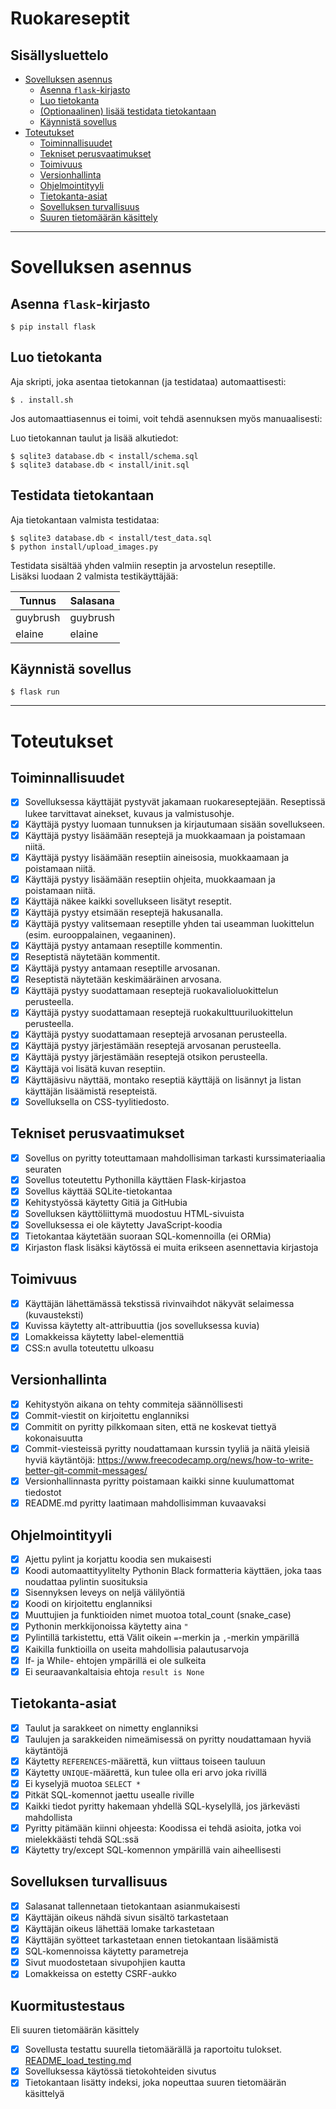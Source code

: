 # Ruokareseptit

## Sisällysluettelo

- [Sovelluksen asennus](#sovelluksen-asennus)
  - [Asenna `flask`-kirjasto](#asenna-flask-kirjasto)
  - [Luo tietokanta](#luo-tietokanta)
  - [(Optionaalinen) lisää testidata tietokantaan](#optionaalinen-lisaa-testidata-tietokantaan)
  - [Käynnistä sovellus](#käynnista-sovellus)
- [Toteutukset](#toteutukset)
  - [Toiminnallisuudet](#toiminnallisuudet)
  - [Tekniset perusvaatimukset](#tekniset-perusvaatimukset)
  - [Toimivuus](#toimivuus)
  - [Versionhallinta](#versionhallinta)
  - [Ohjelmointityyli](#ohjelmointityyli)
  - [Tietokanta-asiat](#tietokanta-asiat)
  - [Sovelluksen turvallisuus](#sovelluksen-turvallisuus)
  - [Suuren tietomäärän käsittely](#kuormitustestaus)

---

# Sovelluksen asennus

## Asenna `flask`-kirjasto

`$ pip install flask`

## Luo tietokanta

Aja skripti, joka asentaa tietokannan (ja testidataa) automaattisesti:

`$ . install.sh`

Jos automaattiasennus ei toimi, voit tehdä asennuksen myös manuaalisesti:

Luo tietokannan taulut ja lisää alkutiedot:

```
$ sqlite3 database.db < install/schema.sql
$ sqlite3 database.db < install/init.sql
```

## Testidata tietokantaan

Aja tietokantaan valmista testidataa:

```
$ sqlite3 database.db < install/test_data.sql
$ python install/upload_images.py
```

Testidata sisältää yhden valmiin reseptin ja arvostelun reseptille.  
Lisäksi luodaan 2 valmista testikäyttäjää:

| Tunnus   | Salasana |
| -------- | -------- |
| guybrush | guybrush |
| elaine   | elaine   |

## Käynnistä sovellus

`$ flask run`

---

# Toteutukset

## Toiminnallisuudet

- [X] Sovelluksessa käyttäjät pystyvät jakamaan ruokareseptejään. Reseptissä lukee tarvittavat ainekset, kuvaus ja valmistusohje.
- [X] Käyttäjä pystyy luomaan tunnuksen ja kirjautumaan sisään sovellukseen.
- [X] Käyttäjä pystyy lisäämään reseptejä ja muokkaamaan ja poistamaan niitä.
- [X] Käyttäjä pystyy lisäämään reseptiin aineisosia, muokkaamaan ja poistamaan niitä.
- [X] Käyttäjä pystyy lisäämään reseptiin ohjeita, muokkaamaan ja poistamaan niitä.
- [X] Käyttäjä näkee kaikki sovellukseen lisätyt reseptit.
- [X] Käyttäjä pystyy etsimään reseptejä hakusanalla.
- [X] Käyttäjä pystyy valitsemaan reseptille yhden tai useamman luokittelun (esim. eurooppalainen, vegaaninen).
- [X] Käyttäjä pystyy antamaan reseptille kommentin.
- [X] Reseptistä näytetään kommentit.
- [X] Käyttäjä pystyy antamaan reseptille arvosanan.
- [X] Reseptistä näytetään keskimääräinen arvosana.
- [X] Käyttäjä pystyy suodattamaan reseptejä ruokavalioluokittelun perusteella.
- [X] Käyttäjä pystyy suodattamaan reseptejä ruokakulttuuriluokittelun perusteella.
- [X] Käyttäjä pystyy suodattamaan reseptejä arvosanan perusteella.
- [X] Käyttäjä pystyy järjestämään reseptejä arvosanan perusteella.
- [X] Käyttäjä pystyy järjestämään reseptejä otsikon perusteella.
- [X] Käyttäjä voi lisätä kuvan reseptiin.
- [X] Käyttäjäsivu näyttää, montako reseptiä käyttäjä on lisännyt ja listan käyttäjän lisäämistä resepteistä.
- [X] Sovelluksella on CSS-tyylitiedosto.

## Tekniset perusvaatimukset

- [X] Sovellus on pyritty toteuttamaan mahdollisiman tarkasti kurssimateriaalia seuraten
- [X] Sovellus toteutettu Pythonilla käyttäen Flask-kirjastoa
- [X] Sovellus käyttää SQLite-tietokantaa
- [X] Kehitystyössä käytetty Gitiä ja GitHubia
- [X] Sovelluksen käyttöliittymä muodostuu HTML-sivuista
- [X] Sovelluksessa ei ole käytetty JavaScript-koodia
- [X] Tietokantaa käytetään suoraan SQL-komennoilla (ei ORMia)
- [X] Kirjaston flask lisäksi käytössä ei muita erikseen asennettavia kirjastoja

## Toimivuus

- [X] Käyttäjän lähettämässä tekstissä rivinvaihdot näkyvät selaimessa (kuvausteksti)
- [X] Kuvissa käytetty alt-attribuuttia (jos sovelluksessa kuvia)
- [X] Lomakkeissa käytetty label-elementtiä
- [X] CSS:n avulla toteutettu ulkoasu

## Versionhallinta

- [X] Kehitystyön aikana on tehty commiteja säännöllisesti
- [X] Commit-viestit on kirjoitettu englanniksi
- [X] Commitit on pyritty pilkkomaan siten, että ne koskevat tiettyä kokonaisuutta
- [X] Commit-viesteissä pyritty noudattamaan kurssin tyyliä ja näitä yleisiä hyviä käytäntöjä: https://www.freecodecamp.org/news/how-to-write-better-git-commit-messages/
- [X] Versionhallinnasta pyritty poistamaan kaikki sinne kuulumattomat tiedostot
- [X] README.md pyritty laatimaan mahdollisimman kuvaavaksi

## Ohjelmointityyli

- [X] Ajettu pylint ja korjattu koodia sen mukaisesti
- [X] Koodi automaattityylitelty Pythonin Black formatteria käyttäen, joka taas noudattaa pylintin suosituksia
- [X] Sisennyksen leveys on neljä välilyöntiä
- [X] Koodi on kirjoitettu englanniksi
- [X] Muuttujien ja funktioiden nimet muotoa total_count (snake_case)
- [X] Pythonin merkkijonoissa käytetty aina `"`
- [X] Pylintillä tarkistettu, että Välit oikein `=`-merkin ja `,`-merkin ympärillä
- [X] Kaikilla funktioilla on useita mahdollisia palautusarvoja
- [X] If- ja While- ehtojen ympärillä ei ole sulkeita
- [X] Ei seuraavankaltaisia ehtoja `result is None`

## Tietokanta-asiat

- [X] Taulut ja sarakkeet on nimetty englanniksi
- [X] Taulujen ja sarakkeiden nimeämisessä on pyritty noudattamaan hyviä käytäntöjä
- [X] Käytetty `REFERENCES`-määrettä, kun viittaus toiseen tauluun
- [X] Käytetty `UNIQUE`-määrettä, kun tulee olla eri arvo joka rivillä
- [X] Ei kyselyjä muotoa `SELECT *`
- [X] Pitkät SQL-komennot jaettu usealle riville
- [X] Kaikki tiedot pyritty hakemaan yhdellä SQL-kyselyllä, jos järkevästi mahdollista
- [X] Pyritty pitämään kiinni ohjeesta: Koodissa ei tehdä asioita, jotka voi mielekkäästi tehdä SQL:ssä
- [X] Käytetty try/except SQL-komennon ympärillä vain aiheellisesti

## Sovelluksen turvallisuus

- [X] Salasanat tallennetaan tietokantaan asianmukaisesti
- [X] Käyttäjän oikeus nähdä sivun sisältö tarkastetaan
- [X] Käyttäjän oikeus lähettää lomake tarkastetaan
- [X] Käyttäjän syötteet tarkastetaan ennen tietokantaan lisäämistä
- [X] SQL-komennoissa käytetty parametreja
- [X] Sivut muodostetaan sivupohjien kautta
- [X] Lomakkeissa on estetty CSRF-aukko

## Kuormitustestaus

Eli suuren tietomäärän käsittely

- [X] Sovellusta testattu suurella tietomäärällä ja raportoitu tulokset. [README_load_testing.md](https://github.com/Tapir79/ruokareseptit/blob/main/README_load_testing.md)
- [X] Sovelluksessa käytössä tietokohteiden sivutus
- [X] Tietokantaan lisätty indeksi, joka nopeuttaa suuren tietomäärän käsittelyä
